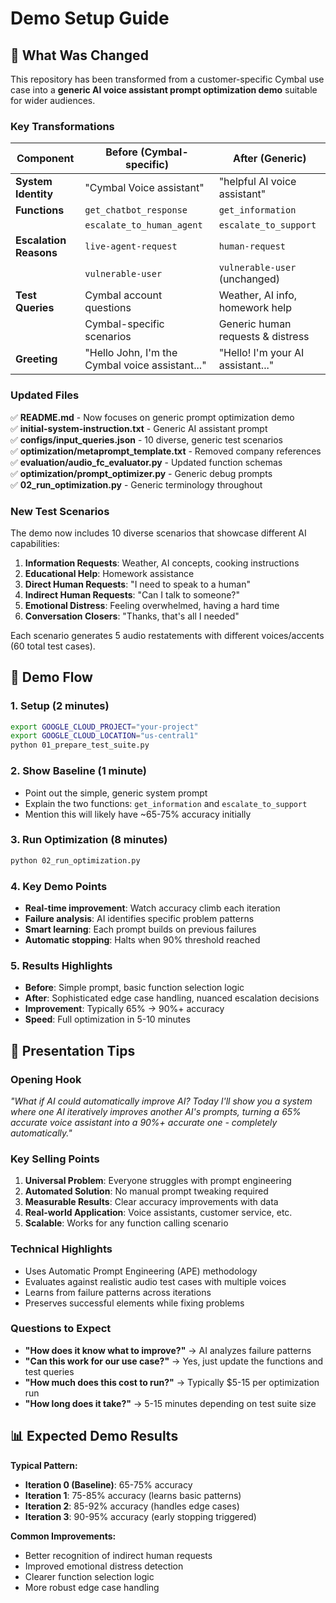 # Demo Setup Guide

## 🎯 What Was Changed

This repository has been transformed from a customer-specific Cymbal use case into a **generic AI voice assistant prompt optimization demo** suitable for wider audiences.

### Key Transformations

| **Component** | **Before (Cymbal-specific)** | **After (Generic)** |
|---------------|------------------------------|-------------------|
| **System Identity** | "Cymbal Voice assistant" | "helpful AI voice assistant" |
| **Functions** | `get_chatbot_response` | `get_information` |
| | `escalate_to_human_agent` | `escalate_to_support` |
| **Escalation Reasons** | `live-agent-request` | `human-request` |
| | `vulnerable-user` | `vulnerable-user` (unchanged) |
| **Test Queries** | Cymbal account questions | Weather, AI info, homework help |
| | Cymbal-specific scenarios | Generic human requests & distress |
| **Greeting** | "Hello John, I'm the Cymbal voice assistant..." | "Hello! I'm your AI assistant..." |

### Updated Files

✅ **README.md** - Now focuses on generic prompt optimization demo  
✅ **initial-system-instruction.txt** - Generic AI assistant prompt  
✅ **configs/input_queries.json** - 10 diverse, generic test scenarios  
✅ **optimization/metaprompt_template.txt** - Removed company references  
✅ **evaluation/audio_fc_evaluator.py** - Updated function schemas  
✅ **optimization/prompt_optimizer.py** - Generic debug prompts  
✅ **02_run_optimization.py** - Generic terminology throughout  

### New Test Scenarios

The demo now includes 10 diverse scenarios that showcase different AI capabilities:

1. **Information Requests**: Weather, AI concepts, cooking instructions
2. **Educational Help**: Homework assistance 
3. **Direct Human Requests**: "I need to speak to a human"
4. **Indirect Human Requests**: "Can I talk to someone?"
5. **Emotional Distress**: Feeling overwhelmed, having a hard time
6. **Conversation Closers**: "Thanks, that's all I needed"

Each scenario generates 5 audio restatements with different voices/accents (60 total test cases).

## 🚀 Demo Flow

### 1. **Setup** (2 minutes)
```bash
export GOOGLE_CLOUD_PROJECT="your-project"
export GOOGLE_CLOUD_LOCATION="us-central1"
python 01_prepare_test_suite.py
```

### 2. **Show Baseline** (1 minute)
- Point out the simple, generic system prompt
- Explain the two functions: `get_information` and `escalate_to_support`
- Mention this will likely have ~65-75% accuracy initially

### 3. **Run Optimization** (8 minutes)
```bash
python 02_run_optimization.py
```

### 4. **Key Demo Points**
- **Real-time improvement**: Watch accuracy climb each iteration
- **Failure analysis**: AI identifies specific problem patterns
- **Smart learning**: Each prompt builds on previous failures
- **Automatic stopping**: Halts when 90% threshold reached

### 5. **Results Highlights**
- **Before**: Simple prompt, basic function selection logic
- **After**: Sophisticated edge case handling, nuanced escalation decisions
- **Improvement**: Typically 65% → 90%+ accuracy
- **Speed**: Full optimization in 5-10 minutes

## 🎪 Presentation Tips

### Opening Hook
*"What if AI could automatically improve AI? Today I'll show you a system where one AI iteratively improves another AI's prompts, turning a 65% accurate voice assistant into a 90%+ accurate one - completely automatically."*

### Key Selling Points
1. **Universal Problem**: Everyone struggles with prompt engineering
2. **Automated Solution**: No manual prompt tweaking required  
3. **Measurable Results**: Clear accuracy improvements with data
4. **Real-world Application**: Voice assistants, customer service, etc.
5. **Scalable**: Works for any function calling scenario

### Technical Highlights
- Uses Automatic Prompt Engineering (APE) methodology
- Evaluates against realistic audio test cases with multiple voices
- Learns from failure patterns across iterations
- Preserves successful elements while fixing problems

### Questions to Expect
- **"How does it know what to improve?"** → AI analyzes failure patterns
- **"Can this work for our use case?"** → Yes, just update the functions and test queries
- **"How much does this cost to run?"** → Typically $5-15 per optimization run
- **"How long does it take?"** → 5-15 minutes depending on test suite size

## 📊 Expected Demo Results

**Typical Pattern:**
- **Iteration 0 (Baseline)**: 65-75% accuracy
- **Iteration 1**: 75-85% accuracy (learns basic patterns)
- **Iteration 2**: 85-92% accuracy (handles edge cases)  
- **Iteration 3**: 90-95% accuracy (early stopping triggered)

**Common Improvements:**
- Better recognition of indirect human requests
- Improved emotional distress detection
- Clearer function selection logic
- More robust edge case handling 